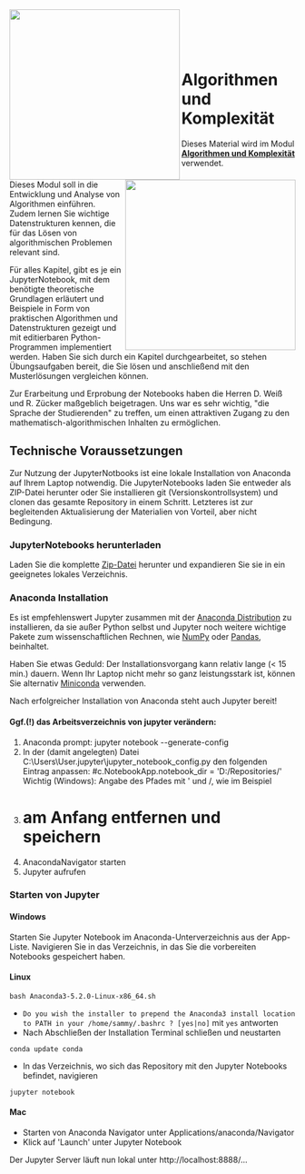
<img align="left" width="300" src="https://www.hszg.de/typo3conf/ext/pt_hszg_site/Resources/Public/Images/HZG_Logo.svg"/>
<!-- alternativ: http://unternehmerverband-auv.de/fileadmin/user_upload/csm_HZG_Logo_100_RGB_11eefdbf4a.png -->
<img align="right" width="300" src="http://www.hszg.de/fileadmin/template/HSZG/imgs/logo/Logo-F-EI.gif"/>

<br>
<br>
<br>
<br>

# Algorithmen und Komplexität

Dieses Material wird im Modul **[Algorithmen und Komplexität](https://web1.hszg.de/modulkatalog/index.php?mid=3532&uid=11&uidaus=11&uid1=11&start=0&activTopic=4&activNav=5&letter=w&kennz=ausgabe&y=1)** verwendet. 

Dieses Modul soll in die Entwicklung und Analyse von Algorithmen einführen. Zudem lernen Sie wichtige Datenstrukturen kennen, die für das Lösen von algorithmischen Problemen relevant sind. 

Für alles Kapitel, gibt es je ein JupyterNotebook, mit dem benötigte theoretische Grundlagen erläutert und Beispiele in Form von praktischen Algorithmen und Datenstrukturen gezeigt und mit editierbaren Python-Programmen implementiert werden. Haben Sie sich durch ein Kapitel durchgearbeitet, so stehen Übungsaufgaben bereit, die Sie lösen und anschließend mit den Musterlösungen vergleichen können.

Zur Erarbeitung und Erprobung der Notebooks haben die Herren D. Weiß und R. Zücker maßgeblich beigetragen. Uns war es sehr wichtig,  "die Sprache der Studierenden" zu treffen, um einen attraktiven Zugang zu den mathematisch-algorithmischen Inhalten zu ermöglichen.

## Technische Voraussetzungen

Zur Nutzung der JupyterNotbooks ist eine lokale Installation von Anaconda auf Ihrem Laptop notwendig. Die JupyterNotebooks laden Sie entweder als ZIP-Datei herunter oder Sie installieren git (Versionskontrollsystem) und clonen das gesamte Repository in einem Schritt. Letzteres ist zur begleitenden Aktualisierung der Materialien von Vorteil, aber nicht Bedingung.

### JupyterNotebooks herunterladen

Laden Sie die komplette [Zip-Datei](https://github.com/wagenkn/AuK/archive/master.zip) herunter und expandieren Sie sie in ein geeignetes lokales Verzeichnis.

### Anaconda Installation

Es ist empfehlenswert Jupyter zusammen mit der [Anaconda Distribution](https://www.anaconda.com/download/) zu 
installieren, da sie außer Python selbst und Jupyter noch weitere wichtige Pakete zum wissenschaftlichen Rechnen, wie 
[NumPy](http://www.numpy.org/) oder [Pandas](https://pandas.pydata.org/), beinhaltet.

Haben Sie etwas Geduld: Der Installationsvorgang kann relativ lange (< 15 min.) dauern. Wenn Ihr Laptop nicht mehr so ganz leistungsstark ist, können Sie alternativ [Miniconda](https://conda.io/miniconda.html) verwenden.

Nach erfolgreicher Installation von Anaconda steht auch Jupyter bereit!

#### Ggf.(!) das Arbeitsverzeichnis von jupyter verändern:
1. Anaconda prompt: jupyter notebook --generate-config
2. In der (damit angelegten) Datei  C:\Users\User\.jupyter\jupyter_notebook_config.py den folgenden Eintrag anpassen:
#c.NotebookApp.notebook_dir = 'D:/Repositories/'
Wichtig (Windows): Angabe des Pfades mit ' und /, wie im Beispiel
3. # am Anfang entfernen und speichern
4. AnacondaNavigator starten
5. Jupyter aufrufen

### Starten von Jupyter

#### Windows

Starten Sie Jupyter Notebook im Anaconda-Unterverzeichnis aus der App-Liste. Navigieren Sie in das Verzeichnis, in das Sie die vorbereiten Notebooks gespeichert haben.

#### Linux

```
bash Anaconda3-5.2.0-Linux-x86_64.sh
```
- `Do you wish the installer to prepend the Anaconda3 install location
  to PATH in your /home/sammy/.bashrc ? [yes|no]` mit `yes` antworten
- Nach Abschließen der Installation Terminal schließen und neustarten

```
conda update conda
```

- In das Verzeichnis, wo sich das Repository mit den Jupyter Notebooks befindet, navigieren 

```
jupyter notebook
```

#### Mac

- Starten von Anaconda Navigator unter Applications/anaconda/Navigator
- Klick auf 'Launch' unter Jupyter Notebook


Der Jupyter Server läuft nun lokal unter http://localhost:8888/...  

